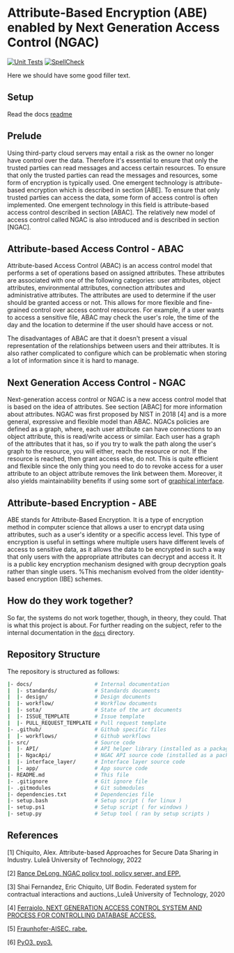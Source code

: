 # Attribute-Based Encryption (ABE) enabled by Next Generation Access Control (NGAC)

[![Unit Tests](https://github.com/ivario123/NGAC_ABE/actions/workflows/unit_tests.yml/badge.svg?branch=ngac_boilerplate)](https://github.com/ivario123/NGAC_ABE/actions/workflows/unit_tests.yml) [![SpellCheck](https://github.com/ivario123/NGAC_ABE/actions/workflows/spellcheck.yml/badge.svg?branch=ngac_boilerplate)](https://github.com/ivario123/NGAC_ABE/actions/workflows/spellcheck.yml) 

Here we should have some good filler text.

## Setup

Read the docs [readme](/docs/README.md)

## Prelude

Using third-party cloud servers may entail a risk as the owner no longer have control over the data. Therefore it's essential to ensure that only the trusted parties can read messages and access certain resources. To ensure that only the trusted parties can read the messages and resources, some form of encryption is typically used. One emergent technology is attribute-based encryption which is described in section [ABE].
To ensure that only trusted parties can access the data, some form of access control is often implemented. One emergent technology in this field is attribute-based access control described in section [ABAC]. The relatively new model of access control called NGAC is also introduced and is described in section [NGAC].

## Attribute-based Access Control - ABAC

Attribute-based Access Control (ABAC) is an access control model that performs a set of operations based on assigned attributes. These attributes are associated with one of the following categories: user attributes, object attributes, environmental attributes, connection attributes and administrative attributes. The attributes are used to determine if the user should be granted access or not. This allows for more flexible and fine-grained control over access control resources. For example, if a user wants to access a sensitive file, ABAC may check the user's role, the time of the day and the location to determine if the user should have access or not.

The disadvantages of ABAC are that it doesn't present a visual representation of the relationships between users and their attributes. It is also rather complicated to configure which can be problematic when storing a lot of information since it is hard to manage.

## Next Generation Access Control - NGAC

Next-generation access control or NGAC is a new access control model that is based on the idea of attributes. See section [ABAC] for more information about attributes.
NGAC was first proposed by NIST in 2018 [4] and is a more general, expressive and flexible model than ABAC.
NGACs policies are defined as a graph, where, each user attribute can have connections to an object attribute, this is read/write access or similar. Each user has a graph of the attributes that it has, so if you try to walk the path along the user's graph to the resource, you will either, reach the resource or not. If the resource is reached, then grant access else, do not. This is quite efficient and flexible since the only thing you need to do to revoke access for a user attribute to an object attribute removes the link between them. Moreover, it also yields maintainability benefits if using some sort of [graphical interface](https://github.com/esen96/ngac-graph-ui).

## Attribute-based Encryption - ABE

ABE stands for Attribute-Based Encryption. It is a type of encryption method in computer science that allows a user to encrypt data using attributes, such as a user's identity or a specific access level. This type of encryption is useful in settings where multiple users have different levels of access to sensitive data, as it allows the data to be encrypted in such a way that only users with the appropriate attributes can decrypt and access it. It is a public key encryption mechanism designed with group decryption goals rather than single users.
%This mechanism evolved from the older identity-based encryption (IBE) schemes.

## How do they work together?

So far, the systems do not work together, though, in theory, they could.
That is what this project is about.  For further reading on the subject, refer to the internal documentation in the [`docs`](./docs/) directory.

## Repository Structure

The repository is structured as follows:

```bash
|- docs/                    # Internal documentation
|  |- standards/            # Standards documents
|  |- design/               # Design documents
|  |- workflow/             # Workflow documents
|  |- sota/                 # State of the art documents
|  |- ISSUE_TEMPLATE        # Issue template
|  |- PULL_REQUEST_TEMPLATE # Pull request template
|- .github/                 # Github specific files
|  |- workflows/            # Github workflows
|- src/                     # Source code
|  |- API/                  # API helper library (installed as a package)
|  |- NgacApi/              # NGAC API source code (installed as a package)
|  |- interface_layer/      # Interface layer source code
|  |- app/                  # App source code
|- README.md                # This file
|- .gitignore               # Git ignore file
|- .gitmodules              # Git submodules
|- dependencies.txt         # Dependencies file
|- setup.bash               # Setup script ( for linux )
|- setup.ps1                # Setup script ( for windows )
|- setup.py                 # Setup tool ( ran by setup scripts )

```

## References

[1] Chiquito, Alex. Attribute-based Approaches for Secure Data Sharing in Industry. Luleå University of Technology, 2022

[2] [Rance DeLong. NGAC policy tool, policy server, and EPP.](https://github.com/tog-rtd/tog-ngac-crosscpp)

[3] Shai Fernandez, Eric Chiquito, Ulf Bodin. Federated system for contractual interactions and auctions.,Luleå University of Technology, 2020

[4] [Ferraiolo. NEXT GENERATION ACCESS CONTROL SYSTEM AND PROCESS FOR CONTROLLING DATABASE ACCESS.](https://patents.google.com/patent/US10127393B2/en)

[5] [Fraunhofer-AISEC. rabe.](https://github.com/Fraunhofer-AISEC/rabe)

[6] [PyO3. pyo3.](https://github.com/PyO3/pyo3)
